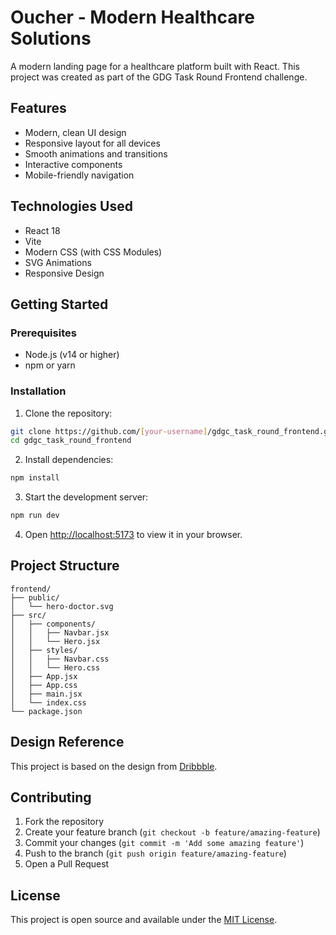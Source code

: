 # Oucher - Modern Healthcare Solutions

A modern landing page for a healthcare platform built with React. This project was created as part of the GDG Task Round Frontend challenge.

## Features

- Modern, clean UI design
- Responsive layout for all devices
- Smooth animations and transitions
- Interactive components
- Mobile-friendly navigation

## Technologies Used

- React 18
- Vite
- Modern CSS (with CSS Modules)
- SVG Animations
- Responsive Design

## Getting Started

### Prerequisites

- Node.js (v14 or higher)
- npm or yarn

### Installation

1. Clone the repository:
```bash
git clone https://github.com/[your-username]/gdgc_task_round_frontend.git
cd gdgc_task_round_frontend
```

2. Install dependencies:
```bash
npm install
```

3. Start the development server:
```bash
npm run dev
```

4. Open [http://localhost:5173](http://localhost:5173) to view it in your browser.

## Project Structure

```
frontend/
├── public/
│   └── hero-doctor.svg
├── src/
│   ├── components/
│   │   ├── Navbar.jsx
│   │   └── Hero.jsx
│   ├── styles/
│   │   ├── Navbar.css
│   │   └── Hero.css
│   ├── App.jsx
│   ├── App.css
│   ├── main.jsx
│   └── index.css
└── package.json
```

## Design Reference

This project is based on the design from [Dribbble](https://dribbble.com/shots/20662887-Oucher-Web-Site-Design-Landing-Page-Home-Page-UI).

## Contributing

1. Fork the repository
2. Create your feature branch (`git checkout -b feature/amazing-feature`)
3. Commit your changes (`git commit -m 'Add some amazing feature'`)
4. Push to the branch (`git push origin feature/amazing-feature`)
5. Open a Pull Request

## License

This project is open source and available under the [MIT License](LICENSE).